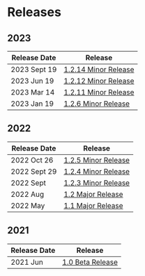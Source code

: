 # Releases

## 2023

| Release Date | Release                                    |
| ------------ | ------------------------------------------ |
| 2023 Sept 19 | [1.2.14 Minor Release](2023-sept-1.2.14.md)|
| 2023 Jun 19  | [1.2.12 Minor Release](2023-jun-1.2.12.md) |
| 2023 Mar 14  | [1.2.11 Minor Release](2023-mar-1.2.11.md) |
| 2023 Jan 19  | [1.2.6 Minor Release](2023-jan-1.2.6.md)   |

## 2022

| Release Date | Release                                   |
| ------------ | ----------------------------------------- |
| 2022 Oct 26  | [1.2.5 Minor Release](2022-oct-1.2.5.md)  |
| 2022 Sept 29 | [1.2.4 Minor Release](2022-sept-1.2.4.md) |
| 2022 Sept    | [1.2.3 Minor Release](2022-sept.md)       |
| 2022 Aug     | [1.2 Major Release](2022-aug.md)          |
| 2022 May     | [1.1 Major Release](2022-may.md)          |

## 2021

| Release Date | Release                         |
| ------------ | ------------------------------- |
| 2021 Jun     | [1.0 Beta Release](2021-jun.md) |
